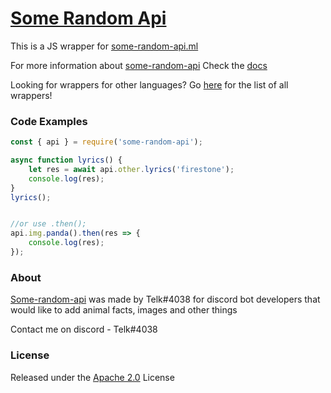 # [Some Random Api](https://some-random-api.ml)
This is a JS wrapper for [some-random-api.ml](https://some-random-api.ml)


For more information about [some-random-api](https://some-random-api.ml)
Check the [docs](https://some-random-api.ml/docs)

Looking for wrappers for other languages?
Go [here](https://some-random-api.ml/wrappers) for the list of all wrappers!



### Code Examples

```javascript
const { api } = require('some-random-api');

async function lyrics() {
    let res = await api.other.lyrics('firestone');
    console.log(res);
}
lyrics();


//or use .then();
api.img.panda().then(res => {
    console.log(res);
});
```


### About
[Some-random-api](https://some-random-api.ml) was made by Telk#4038 for 
discord bot developers that would like to add animal facts, images and other things

Contact me on discord - Telk#4038


### License
Released under the [Apache 2.0](LICENSE) License
